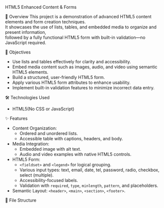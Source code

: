 HTML5 Enhanced Content & Forms

📌 Overview
This project is a demonstration of advanced HTML5 content elements and form creation techniques.  
It showcases the use of lists, tables, and embedded media to organize and present information,  
followed by a fully functional HTML5 form with built-in validation—no JavaScript required.

🎯 Objectives
- Use lists and tables effectively for clarity and accessibility.
- Embed media content such as images, audio, and video using semantic HTML5 elements.
- Build a structured, user-friendly HTML5 form.
- Apply various HTML5 form attributes to enhance usability.
- Implement built-in validation features to minimize incorrect data entry.

🛠 Technologies Used
- HTML5(No CSS or JavaScript)

✨ Features
- Content Organization:
  - Ordered and unordered lists.
  - Accessible table with captions, headers, and body.
- Media Integration:
  - Embedded image with alt text.
  - Audio and video examples with native HTML5 controls.
- HTML5 Form:
  - `<fieldset>` and `<legend>` for logical grouping.
  - Various input types: text, email, date, tel, password, radio, checkbox, select (multiple).
  - Accessibility-focused labels.
  - Validation with `required`, `type`, `minlength`, `pattern`, and placeholders.
- Semantic Layout: `<header>`, `<main>`, `<section>`, `<footer>`.

📂 File Structure
